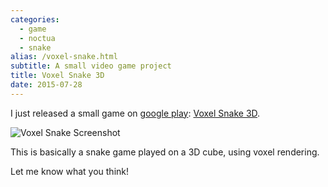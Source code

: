 ```yaml
---
categories:
  - game
  - noctua
  - snake
alias: /voxel-snake.html
subtitle: A small video game project
title: Voxel Snake 3D
date: 2015-07-28
---
```



I just released a small game on [google play]: [Voxel Snake 3D].

![Voxel Snake Screenshot](/imgs/voxel-snake-screenshot.png)

This is basically a snake game played on a 3D cube, using voxel rendering.

Let me know what you think!

[Voxel Snake 3D]: http://noctua-software.com/voxel-snake
[google play]: https://play.google.com/store/apps/details?id=com.noctuasoftware.voxelsnake
